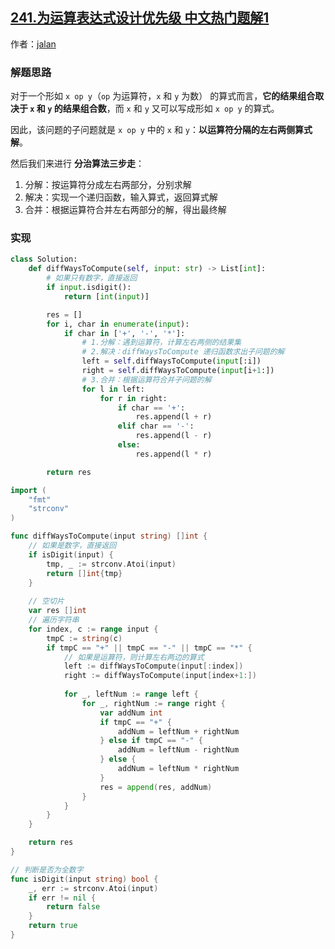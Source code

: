 ## [241.为运算表达式设计优先级 中文热门题解1](https://leetcode.cn/problems/different-ways-to-add-parentheses/solutions/100000/pythongolang-fen-zhi-suan-fa-by-jalan)

作者：[jalan](https://leetcode.cn/u/jalan)
### 解题思路

对于一个形如 `x op y`（`op` 为运算符，`x` 和 `y` 为数） 的算式而言，**它的结果组合取决于 `x` 和 `y` 的结果组合数**，而 `x` 和 `y` 又可以写成形如 `x op y` 的算式。

因此，该问题的子问题就是 `x op y` 中的 `x` 和 `y`：**以运算符分隔的左右两侧算式解**。

然后我们来进行 **分治算法三步走**：

1. 分解：按运算符分成左右两部分，分别求解
2. 解决：实现一个递归函数，输入算式，返回算式解
3. 合并：根据运算符合并左右两部分的解，得出最终解

### 实现

```Python []
class Solution:
    def diffWaysToCompute(self, input: str) -> List[int]:
        # 如果只有数字，直接返回
        if input.isdigit():
            return [int(input)]

        res = []
        for i, char in enumerate(input):
            if char in ['+', '-', '*']:
                # 1.分解：遇到运算符，计算左右两侧的结果集
                # 2.解决：diffWaysToCompute 递归函数求出子问题的解
                left = self.diffWaysToCompute(input[:i])
                right = self.diffWaysToCompute(input[i+1:])
                # 3.合并：根据运算符合并子问题的解
                for l in left:
                    for r in right:
                        if char == '+':
                            res.append(l + r)
                        elif char == '-':
                            res.append(l - r)
                        else:
                            res.append(l * r)

        return res
```

```Go []
import (
    "fmt"
    "strconv"
)

func diffWaysToCompute(input string) []int {
    // 如果是数字，直接返回
    if isDigit(input) {
        tmp, _ := strconv.Atoi(input)
        return []int{tmp}
    }
    
    // 空切片
    var res []int 
    // 遍历字符串
    for index, c := range input {
        tmpC := string(c)
        if tmpC == "+" || tmpC == "-" || tmpC == "*" {
            // 如果是运算符，则计算左右两边的算式
            left := diffWaysToCompute(input[:index])
            right := diffWaysToCompute(input[index+1:])
            
            for _, leftNum := range left {
                for _, rightNum := range right {
                    var addNum int
                    if tmpC == "+" {
                        addNum = leftNum + rightNum
                    } else if tmpC == "-" {
                        addNum = leftNum - rightNum
                    } else {
                        addNum = leftNum * rightNum
                    }
                    res = append(res, addNum)
                }
            }
        }
    }

    return res
}

// 判断是否为全数字
func isDigit(input string) bool {
    _, err := strconv.Atoi(input)
    if err != nil {
        return false
    }
    return true
}
```